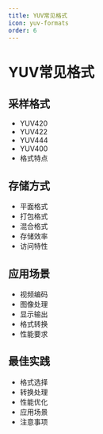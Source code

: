 ```yaml
---
title: YUV常见格式
icon: yuv-formats
order: 6
---
```


# YUV常见格式

## 采样格式
- YUV420
- YUV422
- YUV444
- YUV400
- 格式特点

## 存储方式
- 平面格式
- 打包格式
- 混合格式
- 存储效率
- 访问特性

## 应用场景
- 视频编码
- 图像处理
- 显示输出
- 格式转换
- 性能要求

## 最佳实践
- 格式选择
- 转换处理
- 性能优化
- 应用场景
- 注意事项
